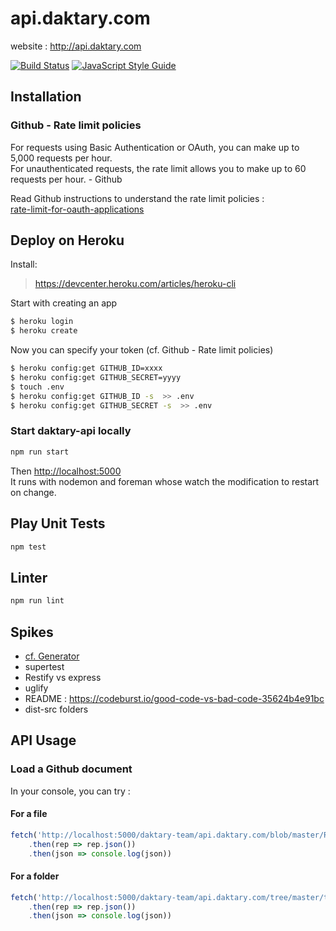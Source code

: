 # api.daktary.com

website : http://api.daktary.com

[![Build Status](https://travis-ci.org/daktary-team/api.daktary.com.svg?branch=master)](https://travis-ci.org/daktary-team/api.daktary.com)
[![JavaScript Style Guide](https://img.shields.io/badge/code_style-standard-brightgreen.svg)](https://standardjs.com)

## Installation

### Github - Rate limit policies

For requests using Basic Authentication or OAuth, you can make up to 5,000 requests per hour.  
For unauthenticated requests, the rate limit allows you to make up to 60 requests per hour. - Github

Read Github instructions to understand the rate limit policies :  
[rate-limit-for-oauth-applications](https://developer.github.com/v3/#increasing-the-unauthenticated-rate-limit-for-oauth-applications)

## Deploy on Heroku

Install: 
> https://devcenter.heroku.com/articles/heroku-cli

Start with creating an app

```bash
$ heroku login
$ heroku create
```

Now you can specify your token (cf. Github - Rate limit policies)

```bash
$ heroku config:get GITHUB_ID=xxxx
$ heroku config:get GITHUB_SECRET=yyyy
$ touch .env
$ heroku config:get GITHUB_ID -s  >> .env
$ heroku config:get GITHUB_SECRET -s  >> .env
```

### Start daktary-api locally

```bash
npm run start
```

Then [http://localhost:5000](http://localhost:5000)  
It runs with nodemon and foreman whose watch the modification to restart on change.

## Play Unit Tests

```bash
npm test
```

## Linter

```bash
npm run lint
```

## Spikes
- [cf. Generator](https://github.com/DrkSephy/es6-cheatsheet)
- supertest
- Restify vs express
- uglify
- README : https://codeburst.io/good-code-vs-bad-code-35624b4e91bc
- dist-src folders

## API Usage

### Load a Github document

In your console, you can try :

#### For a file
```JavaScript
fetch('http://localhost:5000/daktary-team/api.daktary.com/blob/master/README.md')
    .then(rep => rep.json())
    .then(json => console.log(json))
```

#### For a folder
```JavaScript
fetch('http://localhost:5000/daktary-team/api.daktary.com/tree/master/test')
    .then(rep => rep.json())
    .then(json => console.log(json))
```
